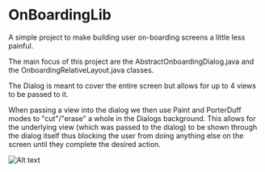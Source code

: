 # OnBoardingLib
A simple project to make building user on-boarding screens a little less painful.


The main focus of this project are the AbstractOnboardingDialog.java and the OnboardingRelativeLayout.java classes. 

The Dialog is meant to cover the entire screen but allows for up to 4 views to be passed to it. 

When passing a view into the dialog we then use Paint and PorterDuff modes to "cut"/"erase" a whole in the Dialogs background. This allows for the underlying view (which was passed to the dialog) to be shown through the dialog itself thus blocking the user from doing anything else on the screen until they complete the desired action.


![Alt text](/Steo_one_ob.png?raw=true "Step One")
